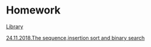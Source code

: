 # Homework
[Library](https://github.com/BorisPoloyko/Homework/blob/master/Library.h)

[24.11.2018.The sequence,insertion sort and binary search](https://github.com/BorisPoloyko/Homework/blob/master/21.11.TheSequence%2CInsertionSortAndBinarySearch.cpp)
